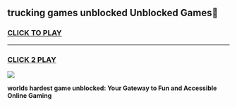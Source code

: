 
## trucking games unblocked Unblocked Games👋
<h3>
<a href="https://premium.freeplayer.one?title=trucking_games_unblocked&ref=16F">CLICK TO PLAY</a></h3>
<hr>

<h3>
<a href="https://premium.freeplayer.one?title=trucking_games_unblocked&ref=16F">CLICK 2 PLAY</a>
  
</h3>

<a href="https://premium.freeplayer.one?title=trucking_games_unblocked&ref=16F/"><img src="https://clearcache.store/games.png"></a>


**worlds hardest game unblocked: Your Gateway to Fun and Accessible Online Gaming**
